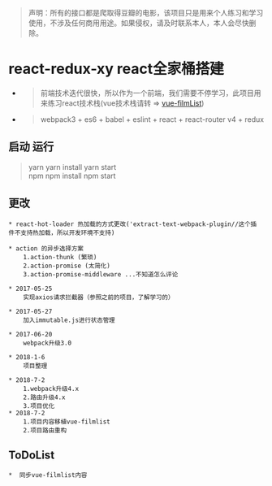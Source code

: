 >声明：所有的接口都是爬取得豆瓣的电影，该项目只是用来个人练习和学习使用，不涉及任何商用用途。如果侵权，请及时联系本人，本人会尽快删除。

# react-redux-xy react全家桶搭建
  * >前端技术迭代很快，所以作为一个前端，我们需要不停学习，此项目用来练习react技术栈(vue技术栈请转 => [vue-filmList](https://github.com/LanceXuGood/vue-flimList))
  * >webpack3 + es6 + babel + eslint + react + react-router v4 + redux
 
## 启动 运行
  > yarn yarn install yarn start                                                    
  > npm npm install  npm start  
## 更改

    * react-hot-loader 热加载的方式更改('extract-text-webpack-plugin//这个插  件不支持热加载，所以开发环境不支持)

    * action 的异步选择方案
        1.action-thunk (繁琐)
        2.action-promise (太简化)
        3.action-promise-middleware ...不知道怎么评论

    * 2017-05-25
        实现axios请求拦截器（参照之前的项目，了解学习的）

    * 2017-05-27
        加入immutable.js进行状态管理
        
    * 2017-06-20
        webpack升级3.0
        
    * 2018-1-6
        项目整理
    
    * 2018-7-2
        1.webpack升级4.x
        2.路由升级4.x
        3.项目优化
    * 2018-7-2 
        1.项目内容移植vue-filmlist
        2.项目路由重构        
        

## ToDoList
    *  同步vue-filmlist内容
